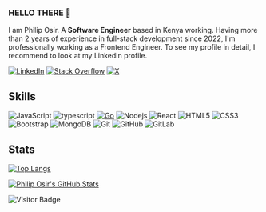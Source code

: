 ### HELLO THERE 👋

I am Philip Osir. 
A **Software Engineer** based in Kenya working. 
Having more than 2 years of experience in full-stack development since 2022, 
I'm professionally working as a Frontend Engineer. To see my profile in detail, I recommend to look at my LinkedIn profile.

[![LinkedIn](https://img.shields.io/badge/linkedin-%230077B5.svg?style=for-the-badge&logo=linkedin&logoColor=white)](https://linkedin.com/in/osir-philip-322b30b7)
[![Stack Overflow](https://img.shields.io/badge/-Stackoverflow-FE7A16?style=for-the-badge&logo=stack-overflow&logoColor=white)](https://stackoverflow.com/users/21933651/osir-philip)
[![X](https://img.shields.io/badge/--000000?style=for-the-badge&logo=x&logoColor=white)](https://twitter.com/Osir_Philip)



## Skills

![JavaScript](https://img.shields.io/badge/-JavaScript-black?style=flat-square&logo=javascript)
![typescript](https://img.shields.io/badge/TypeScript-3178C6?style=flat-square&logo=typescript&logoColor=white)
[![Go](https://img.shields.io/badge/Go-00ADD8?style=flat-square&logo=go&logoColor=white)](https://your-golang-profile-link)
![Nodejs](https://img.shields.io/badge/-Nodejs-black?style=flat-square&logo=Node.js)
![React](https://img.shields.io/badge/-React-black?style=flat-square&logo=react)
![HTML5](https://img.shields.io/badge/-HTML5-E34F26?style=flat-square&logo=html5&logoColor=white)
![CSS3](https://img.shields.io/badge/-CSS3-1572B6?style=flat-square&logo=css3)
![Bootstrap](https://img.shields.io/badge/-Bootstrap-563D7C?style=flat-square&logo=bootstrap)
![MongoDB](https://img.shields.io/badge/-MongoDB-black?style=flat-square&logo=mongodb)
![Git](https://img.shields.io/badge/-Git-black?style=flat-square&logo=git)
![GitHub](https://img.shields.io/badge/-GitHub-181717?style=flat-square&logo=github)
![GitLab](https://img.shields.io/badge/-GitLab-FCA121?style=flat-square&logo=gitlab)
## Stats

[![Top Langs](https://github-readme-stats.vercel.app/api/top-langs/?username=osirosir)](https://github.com/anuraghazra/github-readme-stats)

[![Philip Osir's GitHub Stats](https://github-readme-stats.vercel.app/api?username=OsirOsir&show_icons=true&theme=radical)](https://github.com/OsirOsir)



![Visitor Badge](https://visitor-badge.laobi.icu/badge?page_id=Adeel91.Adeel91)
